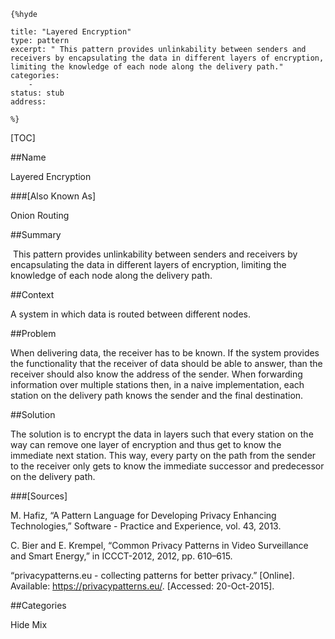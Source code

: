     {%hyde

    title: "Layered Encryption"
    type: pattern
    excerpt: " This pattern provides unlinkability between senders and receivers by encapsulating the data in different layers of encryption, limiting the knowledge of each node along the delivery path."
    categories:
        - 
    status: stub
    address:

    %}

[TOC]


##Name
<!--Primary name the pattern is known by.-->

Layered Encryption

###[Also Known As]
<!-- All other names the pattern is known by.-->

Onion Routing

##Summary
<!-- One short paragraph summarising the pattern.-->

 This pattern provides unlinkability between senders and receivers by encapsulating the data in different layers of encryption, limiting the knowledge of each node along the delivery path.

##Context
<!-- The situations in which the pattern may apply.-->

A system in which data is routed between different nodes.

##Problem
<!-- The problem a pattern addresses, including a list of forces describing why a problem might be difficult to solve.-->

When delivering data, the receiver has to be known. If the system provides the functionality that the receiver of data should be able to answer, than the receiver should also know the address of the sender. When forwarding information over multiple stations then, in a naive implementation, each station on the delivery path knows the sender and the final destination.

##Solution
<!-- A concise description of how the pattern addresses the problem.-->

The solution is to encrypt the data in layers such that every station on the way can remove one layer of encryption and thus get to know the immediate next station. This way, every party on the path from the sender to the receiver only gets to know the immediate successor and predecessor on the delivery path.

<!--###[Structure]-->
<!--A detailed specification of the structural aspects of the pattern. A class diagram if applicable.-->



<!--###[Implementation]-->
<!--Guidelines for implementing the pattern; code fragments; suggested PETS; policy fragments.-->



<!--##Consequences-->
<!--The advantages (benefits) and disadvantages (liabilities) of applying the pattern.-->



<!--###[Constraints]-->
<!-- limitations as a consequence of applying the pattern.-->



<!--##Examples-->
<!--Motivational example to see how the pattern is applied.-->



<!--###[Known Uses]-->
<!-- Pointers to various applications of the pattern.-->



<!--##See Also-->
<!-- Any pointers to relevant information, not contained in the subfields below.-->



<!--###[Related Patterns]-->
<!-- Supporting and conflicting patterns-->



###[Sources]
<!-- References to the original source of the pattern.-->

M. Hafiz, “A Pattern Language for Developing Privacy Enhancing Technologies,” Software - Practice and Experience, vol. 43, 2013.

C. Bier and E. Krempel, “Common Privacy Patterns in Video Surveillance and Smart Energy,” in ICCCT-2012, 2012, pp. 610–615.

“privacypatterns.eu - collecting patterns for better privacy.” [Online]. Available: https://privacypatterns.eu/. [Accessed: 20-Oct-2015].

<!--##General Comments-->
<!-- Separate discussion on the pattern.-->



##Categories
<!-- Placeholder for future agreed upon categories as per collaboration's evaluation.-->
Hide
Mix

<!--##Tags-->
<!-- User definable descriptors for additional correlation.-->




